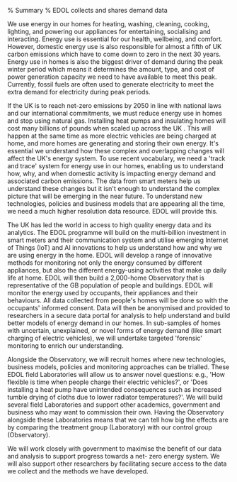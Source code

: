 % Summary
% EDOL collects and shares demand data

We use energy in our homes for heating, washing, cleaning, cooking, lighting, and powering our appliances for entertaining, socialising and interacting. Energy use is essential for our health, wellbeing, and comfort. However, domestic energy use is also responsible for almost a fifth of UK carbon emissions which have to come down to zero in the next 30 years. Energy use in homes is also the biggest driver of demand during the peak winter period which means it determines the amount, type, and cost of power generation capacity we need to have available to meet this peak. Currently, fossil fuels are often used to generate electricity to meet the extra demand for electricity during peak periods.

If the UK is to reach net-zero emissions by 2050 in line with national laws and our international commitments, we must reduce energy use in homes and stop using natural gas. Installing heat pumps and insulating homes will cost many billions of pounds when scaled up across the UK . This will happen at the same time as more electric vehicles are being charged at home, and more homes are generating and storing their own energy. It's essential we understand how these complex and overlapping changes will affect the UK's energy system. To use recent vocabulary, we need a 'track and trace' system for energy use in our homes, enabling us to understand how, why, and when domestic activity is impacting energy demand and associated carbon emissions. The data from smart meters help us understand these changes but it isn't enough to understand the complex picture that will be emerging in the near future. To understand new technologies, policies and business models that are appearing all the time, we need a much higher resolution data resource. EDOL will provide this.

The UK has led the world in access to high quality energy data and its analytics. The EDOL programme will build on the multi-billion investment in smart meters and their communication system and utilise emerging Internet of Things (IoT) and AI innovations to help us understand how and why we are using energy in the home.
EDOL will develop a range of innovative methods for monitoring not only the energy consumed by different appliances, but also the different energy-using activities that make up daily life at home. EDOL will then build a 2,000-home Observatory that is representative of the GB population of people and buildings. EDOL will monitor the energy used by occupants, their appliances and their behaviours. All data collected from people's homes will be done so with the occupants' informed consent. Data will then be anonymised and provided to researchers in a secure data portal for analysis to help understand and build better models of energy demand in our homes. In sub-samples of homes with uncertain, unexplained, or novel forms of energy demand (like smart charging of electric vehicles), we will undertake targeted 'forensic' monitoring to enrich our understanding.

Alongside the Observatory, we will recruit homes where new technologies, business models, policies and monitoring approaches can be trialled. These EDOL field Laboratories will allow us to answer novel questions: e.g., 'How flexible is time when people charge their electric vehicles?', or 'Does installing a heat pump have unintended consequences such as increased tumble drying of cloths due to lower radiator temperatures?'. We will build several field Laboratories and support other academics, government and business who may want to commission their own. Having the Observatory alongside these Laboratories means that we can tell how big the effects are by comparing the treatment group (Laboratory) with our control group (Observatory).

We will work closely with government to maximise the benefit of our data and analysis to support progress towards a net- zero energy system. We will also support other researchers by facilitating secure access to the data we collect and the methods we have developed.
